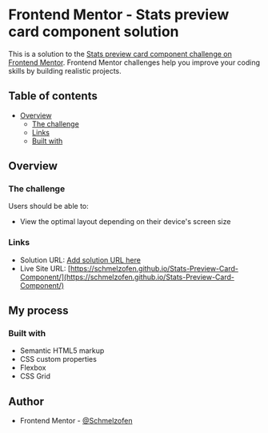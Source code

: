 # Frontend Mentor - Stats preview card component solution

This is a solution to the [Stats preview card component challenge on Frontend Mentor](https://www.frontendmentor.io/challenges/stats-preview-card-component-8JqbgoU62). Frontend Mentor challenges help you improve your coding skills by building realistic projects. 

## Table of contents

- [Overview](#overview)
  - [The challenge](#the-challenge)
  - [Links](#links)
  - [Built with](#built-with)



## Overview

### The challenge

Users should be able to:

- View the optimal layout depending on their device's screen size

### Links

- Solution URL: [Add solution URL here](https://your-solution-url.com)
- Live Site URL: [https://schmelzofen.github.io/Stats-Preview-Card-Component/](https://schmelzofen.github.io/Stats-Preview-Card-Component/)

## My process

### Built with

- Semantic HTML5 markup
- CSS custom properties
- Flexbox
- CSS Grid


## Author

- Frontend Mentor - [@Schmelzofen](https://www.frontendmentor.io/profile/Schmelzofen)

